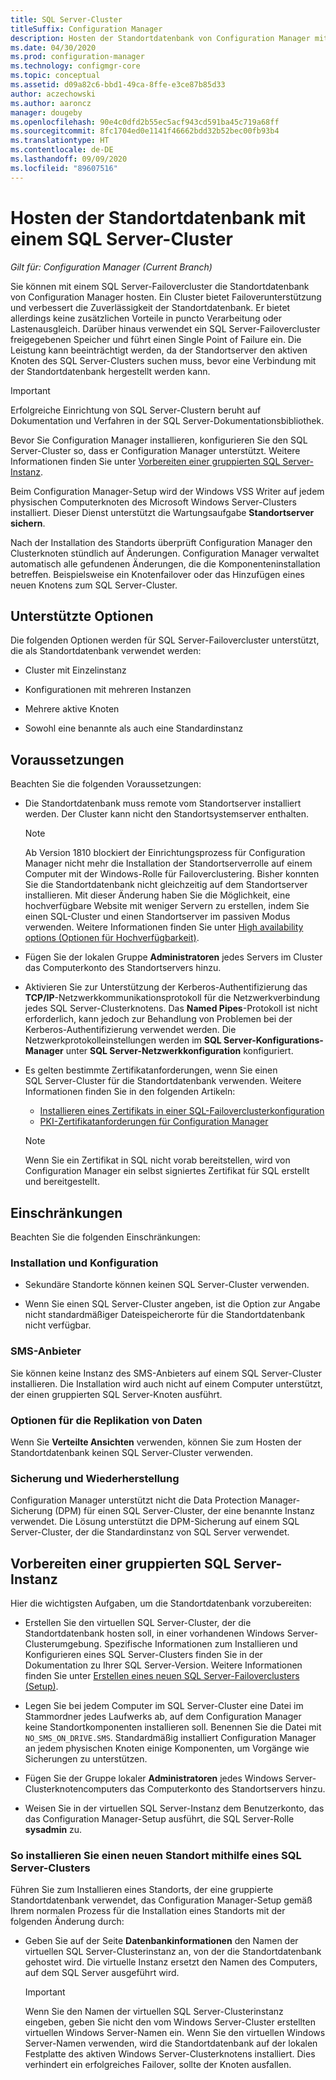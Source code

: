 ```yaml
---
title: SQL Server-Cluster
titleSuffix: Configuration Manager
description: Hosten der Standortdatenbank von Configuration Manager mit einem SQL Server-Cluster
ms.date: 04/30/2020
ms.prod: configuration-manager
ms.technology: configmgr-core
ms.topic: conceptual
ms.assetid: d09a82c6-bbd1-49ca-8ffe-e3ce87b85d33
author: aczechowski
ms.author: aaroncz
manager: dougeby
ms.openlocfilehash: 90e4c0dfd2b55ec5acf943cd591ba45c719a68ff
ms.sourcegitcommit: 8fc1704ed0e1141f46662bdd32b52bec00fb93b4
ms.translationtype: HT
ms.contentlocale: de-DE
ms.lasthandoff: 09/09/2020
ms.locfileid: "89607516"
---
```

# <a name="use-a-sql-server-cluster-for-the-site-database"></a>Hosten der Standortdatenbank mit einem SQL Server-Cluster

*Gilt für: Configuration Manager (Current Branch)*

Sie können mit einem SQL Server-Failovercluster die Standortdatenbank von Configuration Manager hosten. Ein Cluster bietet Failoverunterstützung und verbessert die Zuverlässigkeit der Standortdatenbank. Er bietet allerdings keine zusätzlichen Vorteile in puncto Verarbeitung oder Lastenausgleich. Darüber hinaus verwendet ein SQL Server-Failovercluster freigegebenen Speicher und führt einen Single Point of Failure ein. Die Leistung kann beeinträchtigt werden, da der Standortserver den aktiven Knoten des SQL Server-Clusters suchen muss, bevor eine Verbindung mit der Standortdatenbank hergestellt werden kann.  

> [!IMPORTANT]  
> Erfolgreiche Einrichtung von SQL Server-Clustern beruht auf Dokumentation und Verfahren in der SQL Server-Dokumentationsbibliothek.  


Bevor Sie Configuration Manager installieren, konfigurieren Sie den SQL Server-Cluster so, dass er Configuration Manager unterstützt. Weitere Informationen finden Sie unter [Vorbereiten einer gruppierten SQL Server-Instanz](#bkmk_prepare).

Beim Configuration Manager-Setup wird der Windows VSS Writer auf jedem physischen Computerknoten des Microsoft Windows Server-Clusters installiert. Dieser Dienst unterstützt die Wartungsaufgabe **Standortserver sichern**.  

Nach der Installation des Standorts überprüft Configuration Manager den Clusterknoten stündlich auf Änderungen. Configuration Manager verwaltet automatisch alle gefundenen Änderungen, die die Komponenteninstallation betreffen. Beispielsweise ein Knotenfailover oder das Hinzufügen eines neuen Knotens zum SQL Server-Cluster.  



## <a name="supported-options"></a>Unterstützte Optionen

Die folgenden Optionen werden für SQL Server-Failovercluster unterstützt, die als Standortdatenbank verwendet werden:

- Cluster mit Einzelinstanz  

- Konfigurationen mit mehreren Instanzen  

- Mehrere aktive Knoten  

- Sowohl eine benannte als auch eine Standardinstanz  



## <a name="prerequisites"></a>Voraussetzungen

Beachten Sie die folgenden Voraussetzungen:  

- Die Standortdatenbank muss remote vom Standortserver installiert werden. Der Cluster kann nicht den Standortsystemserver enthalten.  

    > [!Note]  
    > Ab Version 1810 blockiert der Einrichtungsprozess für Configuration Manager nicht mehr die Installation der Standortserverrolle auf einem Computer mit der Windows-Rolle für Failoverclustering. Bisher konnten Sie die Standortdatenbank nicht gleichzeitig auf dem Standortserver installieren. Mit dieser Änderung haben Sie die Möglichkeit, eine hochverfügbare Website mit weniger Servern zu erstellen, indem Sie einen SQL-Cluster und einen Standortserver im passiven Modus verwenden. Weitere Informationen finden Sie unter [High availability options (Optionen für Hochverfügbarkeit)](high-availability-options.md). <!--3607761, fka 1359132-->  

- Fügen Sie der lokalen Gruppe **Administratoren** jedes Servers im Cluster das Computerkonto des Standortservers hinzu.  

- Aktivieren Sie zur Unterstützung der Kerberos-Authentifizierung das **TCP/IP**-Netzwerkkommunikationsprotokoll für die Netzwerkverbindung jedes SQL Server-Clusterknotens. Das **Named Pipes**-Protokoll ist nicht erforderlich, kann jedoch zur Behandlung von Problemen bei der Kerberos-Authentifizierung verwendet werden. Die Netzwerkprotokolleinstellungen werden im **SQL Server-Konfigurations-Manager** unter **SQL Server-Netzwerkkonfiguration** konfiguriert.  

- Es gelten bestimmte Zertifikatanforderungen, wenn Sie einen SQL Server-Cluster für die Standortdatenbank verwenden. Weitere Informationen finden Sie in den folgenden Artikeln:
  - [Installieren eines Zertifikats in einer SQL-Failoverclusterkonfiguration](/sql/database-engine/configure-windows/manage-certificates#provision-failover-cluster-cert)
  - [PKI-Zertifikatanforderungen für Configuration Manager](../../../plan-design/network/pki-certificate-requirements.md#BKMK_PKIcertificates_for_servers)

  > [!NOTE]
  > Wenn Sie ein Zertifikat in SQL nicht vorab bereitstellen, wird von Configuration Manager ein selbst signiertes Zertifikat für SQL erstellt und bereitgestellt.<!-- 7099499 -->

## <a name="limitations"></a>Einschränkungen

Beachten Sie die folgenden Einschränkungen:  


### <a name="installation-and-configuration"></a>Installation und Konfiguration

- Sekundäre Standorte können keinen SQL Server-Cluster verwenden.  

- Wenn Sie einen SQL Server-Cluster angeben, ist die Option zur Angabe nicht standardmäßiger Dateispeicherorte für die Standortdatenbank nicht verfügbar.  


### <a name="sms-provider"></a>SMS-Anbieter

Sie können keine Instanz des SMS-Anbieters auf einem SQL Server-Cluster installieren. Die Installation wird auch nicht auf einem Computer unterstützt, der einen gruppierten SQL Server-Knoten ausführt.  


### <a name="data-replication-options"></a>Optionen für die Replikation von Daten

Wenn Sie **Verteilte Ansichten** verwenden, können Sie zum Hosten der Standortdatenbank keinen SQL Server-Cluster verwenden.  


### <a name="backup-and-recovery"></a>Sicherung und Wiederherstellung

Configuration Manager unterstützt nicht die Data Protection Manager-Sicherung (DPM) für einen SQL Server-Cluster, der eine benannte Instanz verwendet. Die Lösung unterstützt die DPM-Sicherung auf einem SQL Server-Cluster, der die Standardinstanz von SQL Server verwendet.  



## <a name="prepare-a-clustered-sql-server-instance"></a><a name="bkmk_prepare"></a> Vorbereiten einer gruppierten SQL Server-Instanz  

Hier die wichtigsten Aufgaben, um die Standortdatenbank vorzubereiten:

- Erstellen Sie den virtuellen SQL Server-Cluster, der die Standortdatenbank hosten soll, in einer vorhandenen Windows Server-Clusterumgebung. Spezifische Informationen zum Installieren und Konfigurieren eines SQL Server-Clusters finden Sie in der Dokumentation zu Ihrer SQL Server-Version. Weitere Informationen finden Sie unter [Erstellen eines neuen SQL Server-Failoverclusters (Setup)](/sql/sql-server/failover-clusters/install/create-a-new-sql-server-failover-cluster-setup).  

- Legen Sie bei jedem Computer im SQL Server-Cluster eine Datei im Stammordner jedes Laufwerks ab, auf dem Configuration Manager keine Standortkomponenten installieren soll. Benennen Sie die Datei mit `NO_SMS_ON_DRIVE.SMS`. Standardmäßig installiert Configuration Manager an jedem physischen Knoten einige Komponenten, um Vorgänge wie Sicherungen zu unterstützen.  

- Fügen Sie der Gruppe lokaler **Administratoren** jedes Windows Server-Clusterknotencomputers das Computerkonto des Standortservers hinzu.  

- Weisen Sie in der virtuellen SQL Server-Instanz dem Benutzerkonto, das das Configuration Manager-Setup ausführt, die SQL Server-Rolle **sysadmin** zu.  


### <a name="to-install-a-new-site-using-a-clustered-sql-server"></a>So installieren Sie einen neuen Standort mithilfe eines SQL Server-Clusters  

Führen Sie zum Installieren eines Standorts, der eine gruppierte Standortdatenbank verwendet, das Configuration Manager-Setup gemäß Ihrem normalen Prozess für die Installation eines Standorts mit der folgenden Änderung durch:  

- Geben Sie auf der Seite **Datenbankinformationen** den Namen der virtuellen SQL Server-Clusterinstanz an, von der die Standortdatenbank gehostet wird. Die virtuelle Instanz ersetzt den Namen des Computers, auf dem SQL Server ausgeführt wird.  

    > [!IMPORTANT]  
    > Wenn Sie den Namen der virtuellen SQL Server-Clusterinstanz eingeben, geben Sie nicht den vom Windows Server-Cluster erstellten virtuellen Windows Server-Namen ein. Wenn Sie den virtuellen Windows Server-Namen verwenden, wird die Standortdatenbank auf der lokalen Festplatte des aktiven Windows Server-Clusterknotens installiert. Dies verhindert ein erfolgreiches Failover, sollte der Knoten ausfallen.